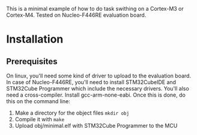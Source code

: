 This is a minimal example of how to do task swithing on a Cortex-M3 or Cortex-M4. Tested on Nucleo-F446RE evaluation board.

# Installation
## Prerequisites
On linux, you'll need some kind of driver to upload to the evaluation board.
In case of Nucleo-F446RE, you'll need to install STM32CubeIDE and STM32Cube Programmer which include the necessary drivers.
You'll also need a cross-compiler. Install gcc-arm-none-eabi. Once this is done, do this on the command line:

1. Make a directory for the object files `mkdir obj`
2. Compile it with `make`
3. Upload obj/minimal.elf with STM32Cube Programmer to the MCU 

